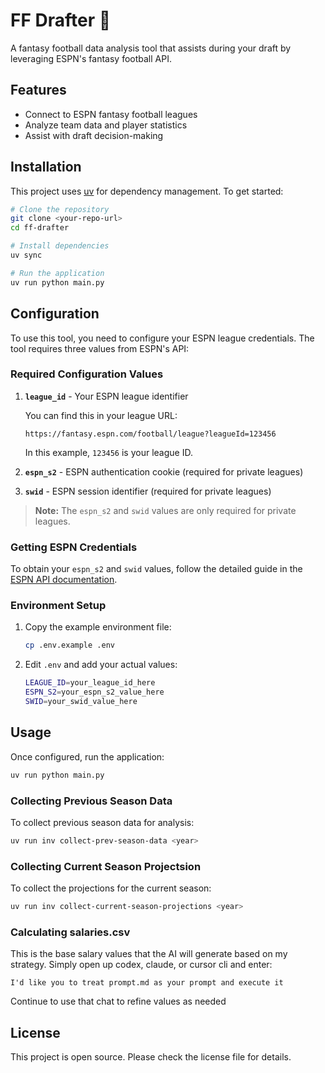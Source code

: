 # FF Drafter 🏈

A fantasy football data analysis tool that assists during your draft by leveraging ESPN's fantasy football API.

## Features

- Connect to ESPN fantasy football leagues
- Analyze team data and player statistics
- Assist with draft decision-making

## Installation

This project uses [uv](https://docs.astral.sh/uv/) for dependency management. To get started:

```bash
# Clone the repository
git clone <your-repo-url>
cd ff-drafter

# Install dependencies
uv sync

# Run the application
uv run python main.py
```

## Configuration

To use this tool, you need to configure your ESPN league credentials. The tool requires three values from ESPN's API:

### Required Configuration Values

1. **`league_id`** - Your ESPN league identifier

   You can find this in your league URL:

   ```url
   https://fantasy.espn.com/football/league?leagueId=123456
   ```

   In this example, `123456` is your league ID.

2. **`espn_s2`** - ESPN authentication cookie (required for private leagues)

3. **`swid`** - ESPN session identifier (required for private leagues)

> **Note:** The `espn_s2` and `swid` values are only required for private leagues.

### Getting ESPN Credentials

To obtain your `espn_s2` and `swid` values, follow the detailed guide in the [ESPN API documentation](https://github.com/cwendt94/espn-api/discussions/150).

### Environment Setup

1. Copy the example environment file:

   ```bash
   cp .env.example .env
   ```

2. Edit `.env` and add your actual values:

   ```bash
   LEAGUE_ID=your_league_id_here
   ESPN_S2=your_espn_s2_value_here
   SWID=your_swid_value_here
   ```

## Usage

Once configured, run the application:

```bash
uv run python main.py
```

### Collecting Previous Season Data

To collect previous season data for analysis:

```bash
uv run inv collect-prev-season-data <year>
```

### Collecting Current Season Projectsion

To collect the projections for the current season:

```bash
uv run inv collect-current-season-projections <year>
```

### Calculating salaries.csv

This is the base salary values that the AI will generate based on my strategy. Simply open up codex, claude, or cursor cli and enter:

```text
I'd like you to treat prompt.md as your prompt and execute it
```

Continue to use that chat to refine values as needed

## License

This project is open source. Please check the license file for details.

